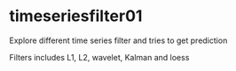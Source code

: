 # timeseriesfilter01
Explore different time series filter and tries to get prediction

Filters includes L1, L2, wavelet, Kalman and loess

